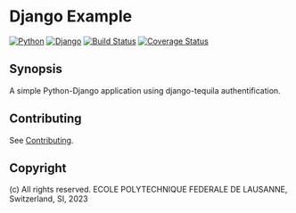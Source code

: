 Django Example
==============

[![Python](https://img.shields.io/badge/python-3.8.7-green)]()
[![Django](https://img.shields.io/badge/django-4.2.2-green)]()
[![Build Status][github-actions-image]][github-actions-url]
[![Coverage Status][codecov-image]][codecov-url]

Synopsis
--------

A simple Python-Django application using django-tequila authentification.

Contributing
-------------

See [Contributing](CONTRIBUTING.md).

Copyright
---------

(c) All rights reserved. ECOLE POLYTECHNIQUE FEDERALE DE LAUSANNE, Switzerland, SI, 2023

[github-actions-image]: https://github.com/dragonleman/django-example/workflows/Build/badge.svg?branch=main
[github-actions-url]: https://github.com/dragonleman/django-example/actions

[codecov-image]:https://codecov.io/gh/dragonleman/django-example/branch/main/graph/badge.svg
[codecov-url]:https://codecov.io/gh/dragonleman/django-example
